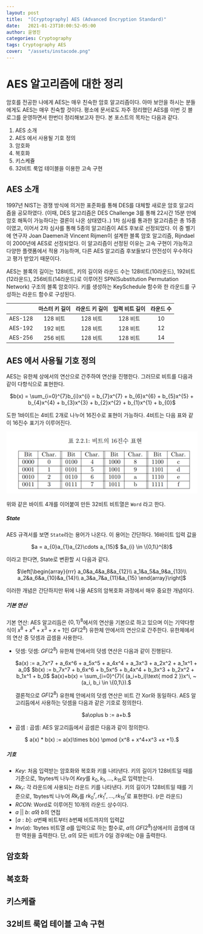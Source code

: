 ```yaml
---
layout: post
title:  "[Cryptography] AES (Advanced Encryption Standard)"
date:   2021-01-23T10:00:52-05:00
author: 윤영진
categories: Cryptography
tags: Cryptography AES 
cover:  "/assets/instacode.png"
---
```


# AES 알고리즘에 대한 정리

암호를 전공한 나에게 AES는 매우 친숙한 암호 알고리즘이다. 아마 보안을 하시는 분들에게도 AES는 매우 친숙할 것이다. 평소에 문서로도 자주 정리했던 AES를 이번 깃 블로그를 운영하면서 한번더 정리해보고자 한다. 본 포스트의 목차는 다음과 같다. 

1. AES 소개
2. AES 에서 사용될 기호 정의
3. 암호화 
4. 복호화
5. 키스케쥴
6. 32비트 룩업 테이블을 이용한 고속 구현

## AES 소개

1997년 NIST는 경쟁 방식에 의거한 표준화를 통해 DES를 대체할 새로운 암호 알고리즘을 공모하였다. (이때, DES 알고리즘은 DES Challenge 3를 통해 22시간 15분 만에 암호 해독이 가능하다는 결론이 나온 상태였다..)
1차 심사를 통과한 알고리즘은 총 15종이였고, 이어서 2차 심사를 통해 5종의 알고리즘이 AES 후보로 선정되었다. 이 중 벨기에 연구자 Joan Daemen과 Vincent Rijmen이 설계한 블록 암호 알고리즘, Rijndael 이 2000년에 AES로 선정되었다. 이 알고리즘이 선정된 이유는 고속 구현이 가능하고 다양한 플랫폼에서 적용 가능하며, 다른 AES 알고리즘 후보들보다 안전성이 우수하다고 평가 받았기 때문이다. 

 AES는 블록의 길이는 128비트, 키의 길이와 라운드 수는 128비트(10라운드), 192비트(12라운드), 256비트(14라운드)로 이루어진 SPN(Substitution Permutation Network) 구조의 블록 암호이다. 키를 생성하는 KeySchedule 함수와 한 라운드를 구성하는 라운드 함수로 구성된다.


 ||마스터 키 길이|라운드 키 길이|입력 비트 길이|라운드 수|
 |:------:|:------:|:------:|:------:|:------:|
 |AES-128|128 비트|128 비트|128 비트|10|
 |AES-192|192 비트|128 비트|128 비트|12|
 |AES-256|256 비트|128 비트|128 비트|14|
 
## AES 에서 사용될 기호 정의
 
AES는 유한체 상에서의 연산으로 간주하여 연산을 진행한다. 그러므로 비트를 다음과 같이 다항식으로 표현한다.

<center> $b(x) = \sum_{i=0}^{7}b_{i}x^{i} = b_{7}x^{7} + b_{6}x^{6} + b_{5}x^{5} + b_{4}x^{4} + b_{3}x^{3} + b_{2}x^{2} + b_{1}x^{1} + b_{0}$ </center> 

도한 1바이트는 4비트 2개로 나누어 16진수로 표현이 가능하다. 4비트는 다음 표와 같이 16진수 표기가 이루어진다. 

![16진수](/assets/cryptography/aes/bit.PNG)

위와 같은 바이트 4개를 이어붙여 만든 32비트 비트열은 `Word` 라고 한다. 

##### State
AES 규격서를 보면 `State`라는 용어가 나온다. 이 용어는 간단하다. 16바이트 입력 값을

<center>$a = a_{0}a_{1}a_{2}\cdots a_{15}$     $a_{i} \in \{0,1\}^{8}$</center>

이라고 한다면, State로 변환할 시 다음과 같다. 

<!-- ![state](/assets/cryptography/aes/state.PNG) -->
<center>
$\left[\begin{array}{rrr} 
a_0&a_4&a_8&a_{12}\\
a_1&a_5&a_9&a_{13}\\
a_2&a_6&a_{10}&a_{14}\\
a_3&a_7&a_{11}&a_{15}
\end{array}\right]$
</center>

이러한 개념은 간단하지만 뒤에 나올 AES의 암복호화 과정에서 매우 중요한 개념이다. 

##### 기본 연산

기본 연산: AES 알고리듬은 $\{0,1\}^8$에서의 연산을 기본으로 하고 있으며 이는 기약다항식이 $x^8 + x^4 + x^3 + x + 1$인 $GF(2^8)$ 유한체 안에서의 연산으로 간주한다. 유한체에서의 연산 중 덧셈과 곱셈을 사용한다.

* 덧셈: 덧셈: $GF(2^8)$ 유한체 안에서의 덧셈 연산은 다음과 같이 진행된다.

    <center>
    $a(x) := a_7x^7 + a_6x^6 + a_5x^5 + a_4x^4 + a_3x^3 + a_2x^2 + a_1x^1 + a_0$  
    $b(x) := b_7x^7 + b_6x^6 + b_5x^5 + b_4x^4 + b_3x^3 + b_2x^2 + b_1x^1 + b_0$  
    $a(x)+b(x) = \sum_{i=0}^{7}( (a_i+b_i)\text{ mod 2 })x^i, ~(a_i, b_i \in \{0,1\}).$
    </center>

    결론적으로 $GF(2^8)$ 유한체 안에서의 덧셈 연산은 비트 간 Xor와 동일하다. AES 알고리듬에서 사용하는 덧셈을 다음과 같은 기호로 정의한다.

    <center>$a\oplus b := a+b.$</center>

* 곱셈 : 곱셈: AES 알고리듬에서 곱셈은 다음과 같이 정의한다. 

<center>$ a(x) * b(x) := a(x)\times b(x) \pmod {x^8 + x^4+x^3 +x +1}.$</center>

##### 기호 

* $Key$: 처음 입력받는 암호화와 복호화 키를 나타낸다. 키의 길이가 128비트일 때를 기준으로, 1bytes씩 나누어 $Key$를 $k_0, k_1, ..., k_{15}$로 입력받는다. 
* $Rk_r$: 각 라운드에 사용되는 라운드 키를 나타낸다. 키의 길이가 128비트일 때를 기준으로, 1bytes씩 나누어 $Rk_r$를 $rk^r_0, rk^r_1, ..., rk^r_{15}$로 표현한다. ($r$은 라운드)
* $RCON$: Word로 이루어진 10개의 라운드 상수이다.
* $a$ $||$ $b$: $a$와 $b$의 연접
* $[a : b]$: $a$번째 비트부터 $b$번째 비트까지의 입력값
* $Inv(a)$: 1bytes 비트열 $a$를 입력으로 하는 함수로, $a$의 $GF(2^8)$상에서의 곱셈에 대한 역원을 출력한다. 단, $a$의 모든 비트가 0일 경우에는 0을 출력한다. 

## 암호화

## 복호화

## 키스케쥴

## 32비트 룩업 테이블 고속 구현
